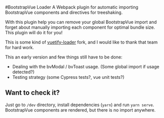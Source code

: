 #BootstrapVue Loader
A Webpack plugin for automatic importing BootstrapVue components and directives for treeshaking.

With this plugin help you can remove your global BootstrapVue import and forget about manually importing each component
for optimal bundle size. This plugin will do it for you!

This is some kind of [vuetify-loader](https://github.com/vuetifyjs/vuetify-loader) fork, and I would like to thank that team for hard work. 

This an early version and few things still have to be done: 
* Dealing with the bvModal / bvToast usage. (Some global import if usage detected?)
* Testing strategy (some Cypress tests?, vue unit tests?)


## Want to check it?
Just go to `/dev` directory, install dependencies (`yarn`) and run `yarn serve`. 
BootstrapVue components are rendered, but there is no import anywhere.
